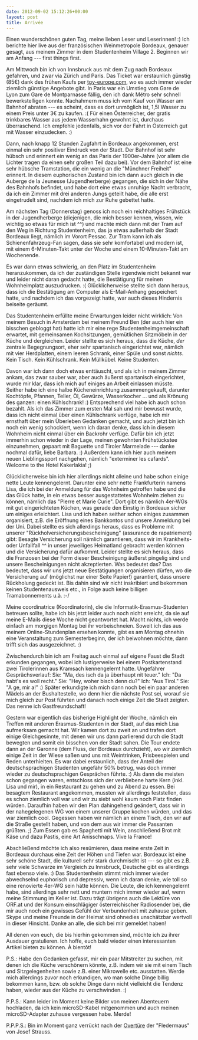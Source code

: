 ```yaml
---
date: 2012-09-02 15:12:26+00:00
layout: post
title: Arrivée
---
```


Einen wunderschönen guten Tag, meine lieben Leser und Leserinnen! :) Ich berichte hier live aus der französischen Weinmetropole Bordeaux, genauer gesagt, aus meinem Zimmer in dem Studentenheim Village 2. Beginnen wir am Anfang --- first things first.

Am Mittwoch bin ich von Innsbruck aus mit dem Zug nach Bordeaux gefahren, und zwar via Zürich und Paris. Das Ticket war erstaunlich günstig (85€) dank des frühen Kaufs per [tgv-europe.com](http://www.tgv-europe.com), wo es auch immer wieder ziemlich günstige Angebote gibt. In Paris war ein Umstieg vom Gare de Lyon zum Gare de Montparnasse fällig, den ich dank Métro sehr schnell bewerkstelligen konnte. Nachahmern muss ich vom Kauf von Wasser am Bahnhof abraten --- es scheint, dass es dort unmöglich ist, 1,5l Wasser zu einem Preis unter 3€ zu kaufen. :( Für einen Österreicher, der gratis trinkbares Wasser aus jedem Wasserhahn gewohnt ist, durchaus überraschend. Ich empfehle jedenfalls, sich vor der Fahrt in Österreich gut mit Wasser einzudecken. :)

Dann, nach knapp 12 Stunden Zugfahrt in Bordeaux angekommen, erst einmal ein sehr positiver Eindruck von der Stadt. Der Bahnhof ist sehr hübsch und erinnert ein wenig an das Paris der 1900er-Jahre (vor allem die Lichter tragen da einen sehr großen Teil dazu bei). Vor dem Bahnhof ist eine sehr hübsche Tramstation, die ein wenig an die "Münchner Freiheit" erinnert. In diesem euphorischen Zustand bin ich dann auch gleich in die Auberge de la Jeunesse (Jugendherberge) gegangen, die sich in der Nähe des Bahnhofs befindet, und habe dort eine etwas unruhige Nacht verbracht, da ich ein Zimmer mit drei anderen Jungs geteilt habe, die alle erst eingetrudelt sind, nachdem ich mich zur Ruhe gebettet hatte.

Am nächsten Tag (Donnerstag) genoss ich noch ein reichhaltiges Frühstück in der Jugendherberge (diejenigen, die mich besser kennen, wissen, wie wichtig so etwas für mich ist ^^) und machte mich dann mit der Tram auf den Weg in Richtung Studentenheim, das ja etwas außerhalb der Stadt Bordeaux liegt, nämlich im Vorort Pessac. Zur Tram kann ich als Schienenfahrzeug-Fan sagen, dass sie sehr komfortabel und modern ist, mit einem 6-Minuten-Takt unter der Woche und einem 10-Minuten-Takt am Wochenende.

Es war dann etwas schwierig, an den Platz im Studentenheim heranzukommen, da ich der zuständigen Stelle irgendwie nicht bekannt war und leider nicht daran gedacht hatte, die Bestätigung für meinen Wohnheimplatz auszudrucken. :( Glücklicherweise stellte sich dann heraus, dass ich die Bestätigung am Computer als E-Mail-Anhang gespeichert hatte, und nachdem ich das vorgezeigt hatte, war auch dieses Hindernis beiseite geräumt.

Das Studentenheim erfüllte meine Erwartungen leider nicht wirklich: Von meinem Besuch in Amsterdam bei meinem Freund Ben (der auch hier ein bisschen gebloggt hat) hatte ich mir eine rege Studentenheimgemeinschaft erwartet, mit gemeinsamen Kochsitzungen, gemütlichen Sitzmöbeln in der Küche und dergleichen. Leider stellte es sich heraus, dass die Küche, _der_ zentrale Begegnungsort, eher sehr spartanisch eingerichtet war, nämlich mit vier Herdplatten, einem leeren Schrank, einer Spüle und sonst _nichts_. Kein Tisch. Kein Kühlschrank. Kein Müllkübel. Keine Studenten.

Davon war ich dann doch etwas enttäuscht, und als ich in meinem Zimmer ankam, das zwar sauber war, aber auch äußerst spartanisch eingerichtet, wurde mir klar, dass ich mich auf einiges an Arbeit einlassen müsste. Seither habe ich eine halbe Kücheneinrichtung zusammengekauft, darunter Kochtöpfe, Pfannen, Teller, Öl, Gewürze, Wasserkocher ... und als Krönung des ganzen: einen Kühlschrank! :) Entsprechend viel habe ich auch schon bezahlt. Als ich das Zimmer zum ersten Mal sah und mir bewusst wurde, dass ich nicht einmal über einen Kühlschrank verfüge, habe ich mir ernsthaft über mein Überleben Gedanken gemacht, und auch jetzt bin ich noch ein wenig schockiert, wenn ich daran denke, dass ich in diesem Wohnheim nicht einmal über ein Backrohr verfüge. Dafür bin ich jetzt immerhin schon wieder in der Lage, meinen gewohnten Frühstückstee einzunehmen, gepaart mit Baguette und Tiroler Marmelade --- danke nochmal dafür, liebe Barbara. :) Außerdem kann ich hier auch meinem neuen Lieblingssport nachgehen, nämlich "exterminer les cafards". Welcome to the Hotel Kakerlakia! ;)

Glücklicherweise bin ich hier allerdings nicht alleine und habe schon einige nette Leute kennengelernt. Darunter eine sehr nette Frankfurterin namens Lisa, die ich bei der Anmeldung für das Wohnheim getroffen habe und die das Glück hatte, in ein etwas besser ausgestattetes Wohnheim ziehen zu können, nämlich das "Pierre et Marie Curie". Dort gibt es nämlich 4er-WGs mit gut eingerichteten Küchen, was gerade den Einstig in Bordeaux sicher um einiges erleichtert. Lisa und ich haben seither schon einiges zusammen organisiert, z.B. die Eröffnung eines Bankkontos und unsere Anmeldung bei der Uni. Dabei stellte es sich allerdings heraus, dass es Probleme mit unserer "Rückholversicherungsbescheinigung" (assurance de rapatriement) gibt: Besagte Versicherung soll nämlich garantieren, dass wir im Krankheits- oder Unfallfall ^^ in unser jeweiliges Heimatland gebracht werden können und die Versicherung dafür aufkommt. Leider stellte es sich heraus, dass die Franzosen bei der Form dieser Bescheinigung äußerst pingelig sind und unsere Bescheinigungen nicht akzeptierten. Was bedeutet das? Das bedeutet, dass wir uns jetzt neue Bestätigungen organisieren dürfen, wo die Versicherung auf (möglichst nur einer Seite Papier!) garantiert, dass unsere Rückholung gedeckt ist. Bis dahin sind wir nicht inskribiert und bekommen keinen Studentenausweis etc., in Folge auch keine billigen Tramabonnements u.ä. :-/

Meine coordinatrice (Koordinatorin), die die Informatik-Erasmus-Studenten betreuen sollte, habe ich bis jetzt leider auch noch nicht erreicht, da sie auf meine E-Mails diese Woche nicht geantwortet hat. Macht nichts, ich werde einfach am morgigen Montag bei ihr vorbeischneien. Soweit ich das aus meinem Online-Stundenplan ersehen konnte, gibt es am Montag ohnehin eine Veranstaltung zum Semesterbeginn, der ich beiwohnen möchte, dann trifft sich das ausgezeichnet. :)

Zwischendurch bin ich am Freitag auch einmal auf eigene Faust die Stadt erkunden gegangen, wobei ich lustigerweise bei einem Postkartenstand zwei Tirolerinnen aus Kramsach kennengelernt hatte. Ungefährer Gesprächsverlauf: Sie: "Ma, des isch da ja überhaupt nit teuer." Ich: "Da habt's es woll recht." Sie: "Hey, woher bisch denn du?" Ich: "Aus Tirol." Sie: "A ge, mir a!" :) Später erkundigte ich mich dann noch bei ein paar anderen Mädels an der Bushaltestelle, wo denn hier die nächste Post sei, worauf sie mich gleich zur Post führten und danach noch einige Zeit die Stadt zeigten. Das nenne ich Gastfreundschaft!

Gestern war eigentlich das bisherige Highlight der Woche, nämlich ein Treffen mit anderen Erasmus-Studenten in der Stadt, auf das mich Lisa aufmerksam gemacht hat. Wir kamen dort zu zweit an und trafen dort einige Gleichgesinnte, mit denen wir uns dann parlierend durch die Stadt bewegten und somit ein bisschen von der Stadt sahen. Die Tour endete dann an der Garonne (dem Fluss, der Bordeaux durchzieht), wo wir ziemlich einige Zeit in der Wiese saßen und uns mit Weintrinken, Frisbeespielen und Reden unterhielten. Es war dabei erstaunlich, dass der Anteil der deutschsprachigen Studenten ungefähr 50% betrug, was doch immer wieder zu deutschsprachigen Gesprächen führte. :) Als dann die meisten schon gegangen waren, entschloss sich der verbliebene harte Kern (inkl. Lisa und mir), in ein Restaurant zu gehen und zu Abend zu essen. Bei besagtem Restaurant angekommen, mussten wir allerdings feststellen, dass es schon ziemlich voll war und wir zu siebt wohl kaum noch Platz finden würden. Daraufhin haben wir den Plan dahingehend geändert, dass wir in der nahegelegenen WG von einem unserer Gruppe kochen würden, und das war ziemlich cool. Gegessen haben wir nämlich an einem Tisch, den wir auf die Straße gestellt haben, und von dem aus wir immer die Passanten grüßten. ;) Zum Essen gab es Spaghetti mit Wein, anschließend Brot mit Käse und dazu Pastis, eine Art Anisschnaps. Vive la France!

Abschließend möchte ich also resümieren, dass meine erste Zeit in Bordeaux durchaus eine Zeit der Höhen und Tiefen war. Bordeaux ist eine sehr schöne Stadt, die kulturell sehr stark durchmischt ist --- so gibt es z.B. sehr viele Schwarze im Vergleich zu Innsbruck, Deutsche gibt es allerdings fast ebenso viele. :) Das Studentenheim stimmt mich immer wieder abwechselnd euphorisch und depressiv, wenn ich daran denke, wie toll so eine renovierte 4er-WG sein hätte können. Die Leute, die ich kennengelernt habe, sind allerdings sehr nett und muntern mich immer wieder auf, wenn meine Stimmung im Keller ist. Dazu trägt übrigens auch die Lektüre von ORF.at und der Konsum einschlägiger österreichischer Radiosender bei, die mir auch noch ein gewisses Gefühl der Verbundenheit mit zuhause geben. Skype und meine Freunde in der Heimat sind ohnedies unschätzbar wertvoll in dieser Hinsicht. Danke an alle, die sich bei mir gemeldet haben!

All denen von euch, die bis hierhin gekommen sind, möchte ich zu ihrer Ausdauer gratulieren. Ich hoffe, euch bald wieder einen interessanten Artikel bieten zu können. À bientôt!

P.S.: Habe den Gedanken gefasst, mir ein paar Mitstreiter zu suchen, mit denen ich die Küche verschönern könnte, z.B. indem wir sie mit einem Tisch und Sitzgelegenheiten sowie z.B. einer Mikrowelle etc. ausstatten. Werde mich allerdings zuvor noch erkundigen, wo man solche Dinge billig bekommen kann, bzw. ob solche Dinge dann nicht vielleicht die Tendenz haben, wieder aus der Küche zu verschwinden. :)

P.P.S.: Kann leider im Moment keine Bilder von meinen Abenteuern hochladen, da ich kein microSD-Kabel mitgenommen und auch meinen microSD-Adapter zuhause vergessen habe. Merde!

P.P.P.S.: Bin im Moment ganz verrückt nach der [Overtüre](http://www.youtube.com/watch?v=gPybrOxRoT4) der "Fledermaus" von Josef Strauss.
